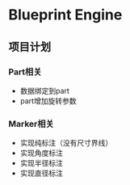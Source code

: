 # Blueprint Engine

## 项目计划
### Part相关
- 数据绑定到part
- part增加旋转参数

### Marker相关
- 实现纯标注（没有尺寸界线）
- 实现角度标注
- 实现半径标注
- 实现直径标注